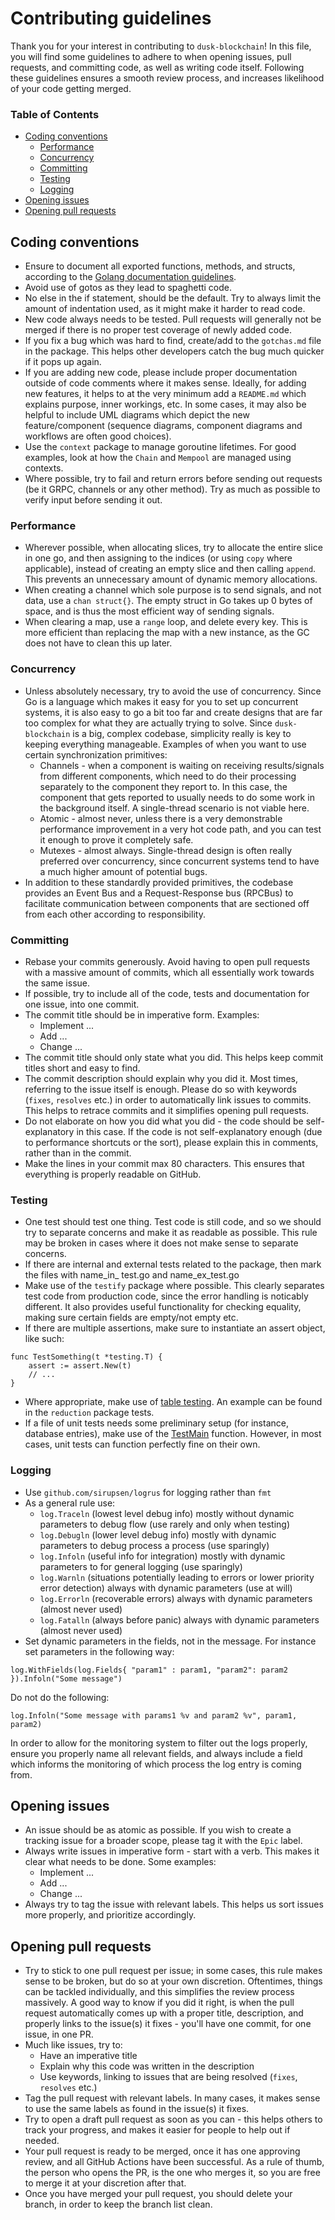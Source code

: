 # Contributing guidelines

Thank you for your interest in contributing to `dusk-blockchain`! In this file, you will find some guidelines to adhere to when opening issues, pull requests, and committing code, as well as writing code itself. Following these guidelines ensures a smooth review process, and increases likelihood of your code getting merged.

### Table of Contents

* [Coding conventions](#coding-conventions)
  + [Performance](#performance)
  + [Concurrency](#concurrency)
  + [Committing](#committing)
  + [Testing](#testing)
  + [Logging](#logging)
* [Opening issues](#opening-issues)
* [Opening pull requests](#opening-pull-requests)

## Coding conventions

* Ensure to document all exported functions, methods, and structs, according to the [Golang documentation guidelines](https://blog.golang.org/godoc).
* Avoid use of gotos as they lead to spaghetti code.
* No else in the if statement, should be the default. Try to always limit the amount of indentation used, as it might make it harder to read code.
* New code always needs to be tested. Pull requests will generally not be merged if there is no proper test coverage of newly added code.
* If you fix a bug which was hard to find, create/add to the `gotchas.md` file in the package. This helps other developers catch the bug much quicker if it pops up again.
* If you are adding new code, please include proper documentation outside of code comments where it makes sense. Ideally, for adding new features, it helps to at the very minimum add a `README.md` which explains purpose, inner workings, etc. In some cases, it may also be helpful to include UML diagrams which depict the new feature/component (sequence diagrams, component diagrams and workflows are often good choices).
* Use the `context` package to manage goroutine lifetimes. For good examples, look at how the `Chain` and `Mempool` are managed using contexts.
* Where possible, try to fail and return errors before sending out requests (be it GRPC, channels or any other method). Try as much as possible to verify input before sending it out.

### Performance

* Wherever possible, when allocating slices, try to allocate the entire slice in one go, and then assigning to the indices (or using `copy` where applicable), instead of creating an empty slice and then calling `append`. This prevents an unnecessary amount of dynamic memory allocations.
* When creating a channel which sole purpose is to send signals, and not data, use a `chan struct{}`. The empty struct in Go takes up 0 bytes of space, and is thus the most efficient way of sending signals.
* When clearing a map, use a `range` loop, and delete every key. This is more efficient than replacing the map with a new instance, as the GC does not have to clean this up later.

### Concurrency

* Unless absolutely necessary, try to avoid the use of concurrency. Since Go is a language which makes it easy for you to set up concurrent systems, it is also easy to go a bit too far and create designs that are far too complex for what they are actually trying to solve. Since `dusk-blockchain` is a big, complex codebase, simplicity really is key to keeping everything manageable. Examples of when you want to use certain synchronization primitives:
  * Channels - when a component is waiting on receiving results/signals from different components, which need to do their processing separately to the component they report to. In this case, the component that gets reported to usually needs to do some work in the background itself. A single-thread scenario is not viable here.
  * Atomic - almost never, unless there is a very demonstrable performance improvement in a very hot code path, and you can test it enough to prove it completely safe.
  * Mutexes - almost always. Single-thread design is often really preferred over concurrency, since concurrent systems tend to have a much higher amount of potential bugs.
* In addition to these standardly provided primitives, the codebase provides an Event Bus and a Request-Response bus (RPCBus) to facilitate communication between components that are sectioned off from each other according to responsibility.

### Committing

* Rebase your commits generously. Avoid having to open pull requests with a massive amount of commits, which all essentially work towards the same issue.
* If possible, try to include all of the code, tests and documentation for one issue, into one commit.
* The commit title should be in imperative form. Examples:
  * Implement ...
  * Add ...
  * Change ...
* The commit title should only state what you did. This helps keep commit titles short and easy to find.
* The commit description should explain why you did it. Most times, referring to the issue itself is enough. Please do so with keywords (`fixes`, `resolves` etc.) in order to automatically link issues to commits. This helps to retrace commits and it simplifies opening pull requests.
* Do not elaborate on how you did what you did - the code should be self-explanatory in this case. If the code is not self-explanatory enough (due to performance shortcuts or the sort), please explain this in comments, rather than in the commit.
* Make the lines in your commit max 80 characters. This ensures that everything is properly readable on GitHub.

### Testing

* One test should test one thing. Test code is still code, and so we should try to separate concerns and make it as readable as possible. This rule may be broken in cases where it does not make sense to separate concerns.
* If there are internal and external tests related to the package, then mark the files with name\_in\_ test.go and name\_ex\_test.go
* Make use of the `testify` package where possible. This clearly separates test code from production code, since the error handling is noticably different. It also provides useful functionality for checking equality, making sure certain fields are empty/not empty etc.
* If there are multiple assertions, make sure to instantiate an assert object, like such:
```golang
func TestSomething(t *testing.T) {
	assert := assert.New(t)
	// ...
}
```
* Where appropriate, make use of [table testing](https://www.tmap.net/wiki/decision-table-test-dtt). An example can be found in the `reduction` package tests.
* If a file of unit tests needs some preliminary setup (for instance, database entries), make use of the [TestMain](https://golang.org/pkg/testing/#hdr-Main) function. However, in most cases, unit tests can function perfectly fine on their own.

### Logging

* Use `github.com/sirupsen/logrus` for logging rather than `fmt`
* As a general rule use:
  * `log.Traceln` \(lowest level debug info\) mostly without dynamic parameters to debug flow \(use rarely and only when testing\)
  * `log.Debugln` \(lower level debug info\) mostly with dynamic parameters to debug process a process \(use sparingly\)
  * `log.Infoln` \(useful info for integration\) mostly with dynamic parameters to for general logging \(use sparingly\)
  * `log.Warnln` \(situations potentially leading to errors or lower priority error detection\) always with dynamic parameters \(use at will\)
  * `log.Errorln` \(recoverable errors\) always with dynamic parameters \(almost never used\)
  * `log.Fatalln` \(always before panic\) always with dynamic parameters \(almost never used\)
* Set dynamic parameters in the fields, not in the message. For instance set parameters in the following way:

```text
log.WithFields(log.Fields{ "param1" : param1, "param2": param2 }).Infoln("Some message")
```

Do not do the following:

```text
log.Infoln("Some message with params1 %v and param2 %v", param1, param2)
```

In order to allow for the monitoring system to filter out the logs properly, ensure you properly name all relevant fields, and always include a field which informs the monitoring of which process the log entry is coming from.

## Opening issues

* An issue should be as atomic as possible. If you wish to create a tracking issue for a broader scope, please tag it with the `Epic` label.
* Always write issues in imperative form - start with a verb. This makes it clear what needs to be done. Some examples:
  * Implement ...
  * Add ...
  * Change ...
* Always try to tag the issue with relevant labels. This helps us sort issues more properly, and prioritize accordingly.

## Opening pull requests

* Try to stick to one pull request per issue; in some cases, this rule makes sense to be broken, but do so at your own discretion. Oftentimes, things can be tackled individually, and this simplifies the review process massively. A good way to know if you did it right, is when the pull request automatically comes up with a proper title, description, and properly links to the issue(s) it fixes - you'll have one commit, for one issue, in one PR.
* Much like issues, try to:
  * Have an imperative title
  * Explain why this code was written in the description
  * Use keywords, linking to issues that are being resolved (`fixes`, `resolves` etc.)
* Tag the pull request with relevant labels. In many cases, it makes sense to use the same labels as found in the issue(s) it fixes.
* Try to open a draft pull request as soon as you can - this helps others to track your progress, and makes it easier for people to help out if needed.
* Your pull request is ready to be merged, once it has one approving review, and all GitHub Actions have been successful. As a rule of thumb, the person who opens the PR, is the one who merges it, so you are free to merge it at your discretion after that.
* Once you have merged your pull request, you should delete your branch, in order to keep the branch list clean.
